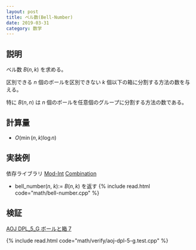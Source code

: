 ```yaml
---
layout: post
title: ベル数(Bell-Number)
date: 2019-03-31
category: 数学
---
```

## 説明
ベル数 $B(n,k)$ を求める。

区別できる $n$ 個のボールを区別できない $k$ 個以下の箱に分割する方法の数を与える。

特に $B(n,n)$ は $n$ 個のボールを任意個のグループに分割する方法の数である。

## 計算量
* $O(\min(n, k) \log n)$

## 実装例

依存ライブラリ [Mod-Int](../math/mod-int.html)
[Combination](../math/combination.html)

* bell_number($n$, $k$):= $B(n,k)$ を返す
{% include read.html  code="math/bell-number.cpp" %}

## 検証
[AOJ DPL_5_G ボールと箱 7](http://judge.u-aizu.ac.jp/onlinejudge/description.jsp?id=DPL_5_G&lang=jp)

{% include read.html code="math/verify/aoj-dpl-5-g.test.cpp" %}
